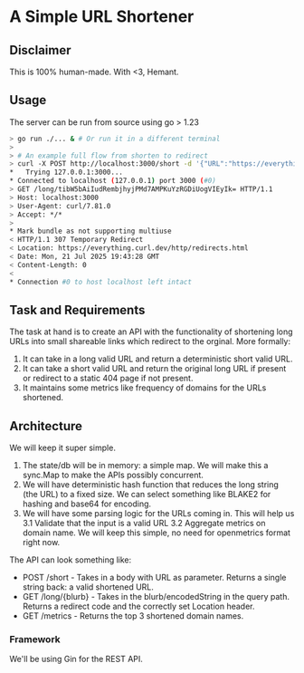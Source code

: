 # A Simple URL Shortener

## Disclaimer
This is 100% human-made. With <3, Hemant.

## Usage
The server can be run from source using go > 1.23
```bash
> go run ./... & # Or run it in a different terminal
>
> # An example full flow from shorten to redirect
> curl -X POST http://localhost:3000/short -d '{"URL":"https://everything.curl.dev/http/redirects.html"}' | jq .URL | xargs curl -vv
*   Trying 127.0.0.1:3000...
* Connected to localhost (127.0.0.1) port 3000 (#0)
> GET /long/tibW5bAiIudRembjhyjPMd7AMPKuYzRGDiUogVIEyIk= HTTP/1.1
> Host: localhost:3000
> User-Agent: curl/7.81.0
> Accept: */*
>
* Mark bundle as not supporting multiuse
< HTTP/1.1 307 Temporary Redirect
< Location: https://everything.curl.dev/http/redirects.html
< Date: Mon, 21 Jul 2025 19:43:28 GMT
< Content-Length: 0
<
* Connection #0 to host localhost left intact
```

## Task and Requirements
The task at hand is to create an API with the functionality of shortening long URLs into small shareable links which redirect to the orginal.
More formally:
1. It can take in a long valid URL and return a deterministic short valid URL.
2. It can take a short valid URL and return the original long URL if present or redirect to a static 404 page if not present.
3. It maintains some metrics like frequency of domains for the URLs shortened.

## Architecture
We will keep it super simple. 
1. The state/db will be in memory: a simple map. We will make this a sync.Map to make the APIs possibly concurrent.
2. We will have deterministic hash function that reduces the long string (the URL) to a fixed size. We can select something like BLAKE2 for hashing and base64 for encoding.
3. We will have some parsing logic for the URLs coming in. This will help us 
    3.1 Validate that the input is a valid URL
    3.2 Aggregate metrics on domain name. We will keep this simple, no need for openmetrics format right now.

The API can look something like: 
- POST /short - Takes in a body with URL as parameter. Returns a single string back: a valid shortened URL.
- GET /long/{blurb} - Takes in the blurb/encodedString in the query path. Returns a redirect code and the correctly set Location header.
- GET /metrics - Returns the top 3 shortened domain names.

### Framework
We'll be using Gin for the REST API.

